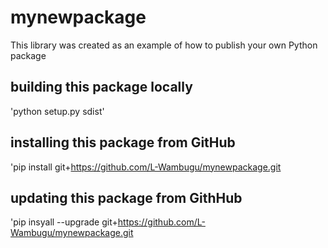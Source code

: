 # mynewpackage
This library was created as an example of how to publish your own Python package

## building this package locally
'python setup.py sdist'

## installing this package from GitHub
'pip install git+https://github.com/L-Wambugu/mynewpackage.git

## updating this package from GithHub
'pip insyall --upgrade git+https://github.com/L-Wambugu/mynewpackage.git